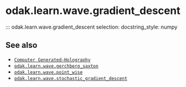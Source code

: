# odak.learn.wave.gradient_descent

::: odak.learn.wave.gradient_descent
    selection:
        docstring_style: numpy


## See also

* [`Computer Generated-Holography`](../../../cgh.md)
* [`odak.learn.wave.gerchberg_saxton`](gerchberg_saxton.md)
* [`odak.learn.wave.point_wise`](point_wise.md)
* [`odak.learn.wave.stochastic_gradient_descent`](stochastic_gradient_descent.md)
